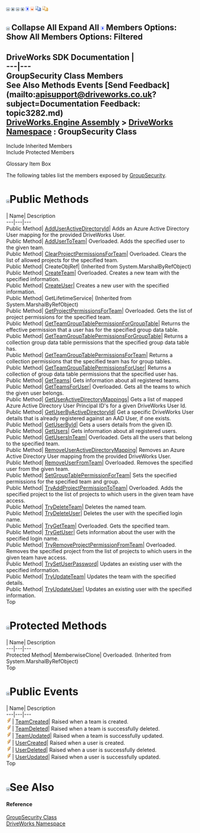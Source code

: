 ![](dotnetimages/collapse.gif) ![](dotnetimages/expand.gif) ![](dotnetimages/collapse.gif) ![](dotnetimages/expand.gif) ![](dotnetimages/drpdown.gif) ![](dotnetimages/drpdown_orange.gif) ![](dotnetimages/copycode.gif) ![](dotnetimages/copycodeHighlight.gif)

![](dotnetimages/collapse.gif) Collapse All Expand All ![](dotnetimages/drpdown.gif) Members Options: Show All  Members Options: Filtered   
---  
DriveWorks SDK Documentation  |   
---|---  
GroupSecurity Class Members   
See Also Methods Events [Send Feedback](mailto:apisupport@driveworks.co.uk?subject=Documentation Feedback: topic3282.md)  
[DriveWorks.Engine Assembly](topic2156.md) > [DriveWorks Namespace](topic2159.md) : GroupSecurity Class  
---  
  
Include Inherited Members    
Include Protected Members  


Glossary Item Box

The following tables list the members exposed by [GroupSecurity](topic3282.md).

# ![](dotnetimages/collapse.gif)Public Methods

| Name| Description  
---|---|---  
Public Method| [AddUserActiveDirectoryId](topic3288.md)| Adds an Azure Active Directory User mapping for the provided DriveWorks User.   
Public Method| [AddUserToTeam](topic3289.md)| Overloaded. Adds the specified user to the given team.   
Public Method| [ClearProjectPermissionsForTeam](topic3292.md)| Overloaded. Clears the list of allowed projects for the specified team.   
Public Method| CreateObjRef|  (Inherited from System.MarshalByRefObject)  
Public Method| [CreateTeam](topic3295.md)| Overloaded. Creates a new team with the specified information.   
Public Method| [CreateUser](topic3300.md)| Creates a new user with the specified information.   
Public Method| GetLifetimeService|  (Inherited from System.MarshalByRefObject)  
Public Method| [GetProjectPermissionsForTeam](topic3301.md)| Overloaded. Gets the list of project permissions for the specified team.   
Public Method| [GetTeamGroupTablePermissionForGroupTable](topic3304.md)| Returns the effective permission that a user has for the specified group data table.   
Public Method| [GetTeamGroupTablePermissionsForGroupTable](topic3305.md)| Returns a collection group data table permissions that the specified group data table has.   
Public Method| [GetTeamGroupTablePermissionsForTeam](topic3306.md)| Returns a collection permissions that the specified team has for group tables.   
Public Method| [GetTeamGroupTablePermissionsForUser](topic3307.md)| Returns a collection of group data table permissions that the specified user has.   
Public Method| [GetTeams](topic3308.md)| Gets information about all registered teams.   
Public Method| [GetTeamsForUser](topic3309.md)| Overloaded. Gets all the teams to which the given user belongs.   
Public Method| [GetUserActiveDirectoryMappings](topic3312.md)| Gets a list of mapped Azure Active Directory User Principal ID's for a given DriveWorks User Id.   
Public Method| [GetUserByActiveDirectoryId](topic3313.md)| Get a specific DriveWorks User details that is already registered against an AAD User, if one exists.   
Public Method| [GetUserById](topic3314.md)| Gets a users details from the given ID.   
Public Method| [GetUsers](topic3315.md)| Gets information about all registered users.   
Public Method| [GetUsersInTeam](topic3316.md)| Overloaded. Gets all the users that belong to the specified team.   
Public Method| [RemoveUserActiveDirectoryMapping](topic3319.md)| Removes an Azure Active Directory User mapping from the provided DriveWorks User.   
Public Method| [RemoveUserFromTeam](topic3320.md)| Overloaded. Removes the specified user from the given team.   
Public Method| [SetGroupTablePermissionForTeam](topic3323.md)| Sets the specified permissions for the specified team and group.   
Public Method| [TryAddProjectPermissionToTeam](topic3324.md)| Overloaded. Adds the specified project to the list of projects to which users in the given team have access.   
Public Method| [TryDeleteTeam](topic3327.md)| Deletes the named team.   
Public Method| [TryDeleteUser](topic3328.md)| Deletes the user with the specified login name.   
Public Method| [TryGetTeam](topic3329.md)| Overloaded. Gets the specified team.   
Public Method| [TryGetUser](topic3332.md)| Gets information about the user with the specified login name.   
Public Method| [TryRemoveProjectPermissionFromTeam](topic3333.md)| Overloaded. Removes the specified project from the list of projects to which users in the given team have access.   
Public Method| [TrySetUserPassword](topic3336.md)| Updates an existing user with the specified information.   
Public Method| [TryUpdateTeam](topic3337.md)| Updates the team with the specified details.   
Public Method| [TryUpdateUser](topic3338.md)| Updates an existing user with the specified information.   
Top

# ![](dotnetimages/collapse.gif)Protected Methods

| Name| Description  
---|---|---  
Protected Method| MemberwiseClone| Overloaded. (Inherited from System.MarshalByRefObject)  
Top

# ![](dotnetimages/collapse.gif)Public Events

| Name| Description  
---|---|---  
![Public Event](dotnetimages/publicEvent.gif)| [TeamCreated](topic3339.md)| Raised when a team is created.   
![Public Event](dotnetimages/publicEvent.gif)| [TeamDeleted](topic3340.md)| Raised when a team is successfully deleted.   
![Public Event](dotnetimages/publicEvent.gif)| [TeamUpdated](topic3341.md)| Raised when a team is successfully updated.   
![Public Event](dotnetimages/publicEvent.gif)| [UserCreated](topic3342.md)| Raised when a user is created.   
![Public Event](dotnetimages/publicEvent.gif)| [UserDeleted](topic3343.md)| Raised when a user is successfully deleted.   
![Public Event](dotnetimages/publicEvent.gif)| [UserUpdated](topic3344.md)| Raised when a user is successfully updated.   
Top

# ![](dotnetimages/collapse.gif)See Also

#### Reference

[GroupSecurity Class](topic3282.md)   
[DriveWorks Namespace](topic2159.md)


